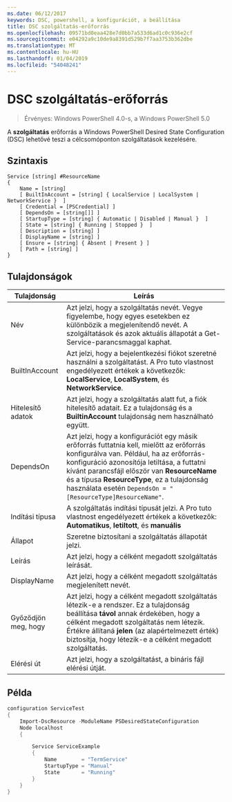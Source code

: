 ```yaml
---
ms.date: 06/12/2017
keywords: DSC, powershell, a konfigurációt, a beállítása
title: DSC szolgáltatás-erőforrás
ms.openlocfilehash: 09571bd0eaa428e7d0bb7a533d6ad1c0c936e2cf
ms.sourcegitcommit: e04292a9c10de9a8391d529b7f7aa3753b362dbe
ms.translationtype: MT
ms.contentlocale: hu-HU
ms.lasthandoff: 01/04/2019
ms.locfileid: "54048241"
---
```

# <a name="dsc-service-resource"></a>DSC szolgáltatás-erőforrás

> Érvényes: Windows PowerShell 4.0-s, a Windows PowerShell 5.0


A **szolgáltatás** erőforrás a Windows PowerShell Desired State Configuration (DSC) lehetővé teszi a célcsomóponton szolgáltatások kezelésére.

## <a name="syntax"></a>Szintaxis

```
Service [string] #ResourceName
{
    Name = [string]
    [ BuiltInAccount = [string] { LocalService | LocalSystem | NetworkService }  ]
    [ Credential = [PSCredential] ]
    [ DependsOn = [string[]] ]
    [ StartupType = [string] { Automatic | Disabled | Manual }  ]
    [ State = [string] { Running | Stopped }  ]
    [ Description = [string] ]
    [ DisplayName = [string] ]
    [ Ensure = [string] { Absent | Present } ]
    [ Path = [string] ]
}
```

## <a name="properties"></a>Tulajdonságok

|  Tulajdonság  |  Leírás   |
|---|---|
| Név| Azt jelzi, hogy a szolgáltatás nevét. Vegye figyelembe, hogy egyes esetekben ez különbözik a megjelenítendő nevét. A szolgáltatások és azok aktuális állapotát a Get-Service-parancsmaggal kaphat.|
| BuiltInAccount| Azt jelzi, hogy a bejelentkezési fiókot szeretné használni a szolgáltatást. A Pro tuto vlastnost engedélyezett értékek a következők: **LocalService**, **LocalSystem**, és **NetworkService**.|
| Hitelesítő adatok| Azt jelzi, hogy a szolgáltatás alatt fut, a fiók hitelesítő adatait. Ez a tulajdonság és a __BuiltinAccount__ tulajdonság nem használható együtt.|
| DependsOn| Azt jelzi, hogy a konfigurációt egy másik erőforrás futtatnia kell, mielőtt az erőforrás konfigurálva van. Például, ha az erőforrás-konfiguráció azonosítója letiltása, a futtatni kívánt parancsfájl először van __ResourceName__ és a típusa __ResourceType__, ez a tulajdonság használata esetén `DependsOn = "[ResourceType]ResourceName"`.|
| Indítási típusa| A szolgáltatás indítási típusát jelzi. A Pro tuto vlastnost engedélyezett értékek a következők: **Automatikus**, **letiltott**, és **manuális**|
| Állapot| Szeretne biztosítani a szolgáltatás állapotát jelzi.|
| Leírás | Azt jelzi, hogy a célként megadott szolgáltatás leírását.|
| DisplayName | Azt jelzi, hogy a célként megadott szolgáltatás megjelenített nevét.|
| Győződjön meg, hogy | Azt jelzi, hogy a célként megadott szolgáltatás létezik-e a rendszer. Ez a tulajdonság beállítása **távol** annak érdekében, hogy a célként megadott szolgáltatás nem létezik. Értékre állítaná **jelen** (az alapértelmezett érték) biztosítja, hogy létezik-e a célként megadott szolgáltatás.|
| Elérési út | Azt jelzi, hogy a szolgáltatást, a bináris fájl elérési útját.|

## <a name="example"></a>Példa

```powershell
configuration ServiceTest
{
    Import-DscResource -ModuleName PSDesiredStateConfiguration
    Node localhost
    {

        Service ServiceExample
        {
            Name        = "TermService"
            StartupType = "Manual"
            State       = "Running"
        }
    }
}
```